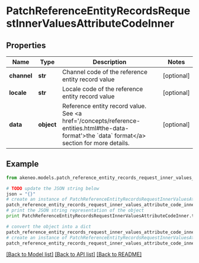 # PatchReferenceEntityRecordsRequestInnerValuesAttributeCodeInner


## Properties
Name | Type | Description | Notes
------------ | ------------- | ------------- | -------------
**channel** | **str** | Channel code of the reference entity record value | [optional] 
**locale** | **str** | Locale code of the reference entity record value | [optional] 
**data** | **object** | Reference entity record value. See &lt;a href&#x3D;&#39;/concepts/reference-entities.html#the-data-format&#39;&gt;the &#x60;data&#x60; format&lt;/a&gt; section for more details. | [optional] 

## Example

```python
from akeneo.models.patch_reference_entity_records_request_inner_values_attribute_code_inner import PatchReferenceEntityRecordsRequestInnerValuesAttributeCodeInner

# TODO update the JSON string below
json = "{}"
# create an instance of PatchReferenceEntityRecordsRequestInnerValuesAttributeCodeInner from a JSON string
patch_reference_entity_records_request_inner_values_attribute_code_inner_instance = PatchReferenceEntityRecordsRequestInnerValuesAttributeCodeInner.from_json(json)
# print the JSON string representation of the object
print PatchReferenceEntityRecordsRequestInnerValuesAttributeCodeInner.to_json()

# convert the object into a dict
patch_reference_entity_records_request_inner_values_attribute_code_inner_dict = patch_reference_entity_records_request_inner_values_attribute_code_inner_instance.to_dict()
# create an instance of PatchReferenceEntityRecordsRequestInnerValuesAttributeCodeInner from a dict
patch_reference_entity_records_request_inner_values_attribute_code_inner_form_dict = patch_reference_entity_records_request_inner_values_attribute_code_inner.from_dict(patch_reference_entity_records_request_inner_values_attribute_code_inner_dict)
```
[[Back to Model list]](../README.md#documentation-for-models) [[Back to API list]](../README.md#documentation-for-api-endpoints) [[Back to README]](../README.md)



